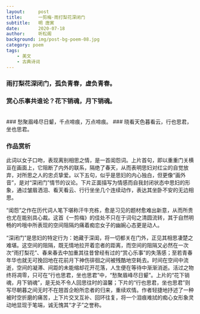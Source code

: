 ```yaml
---
layout:     post
title:      一剪梅·雨打梨花深闭门
subtitle:   明 唐寅
date:       2020-07-18
author:     听松阁
background: img/post-bg-poem-08.jpg
category: poem
tags:
    - 美文
    - 古典诗词
---
```



### 雨打梨花深闭门，孤负青春，虚负青春。
### 赏心乐事共谁论？花下销魂，月下销魂。
<br>
### 愁聚眉峰尽日颦，千点啼痕，万点啼痕。
### 晓看天色暮看云，行也思君，坐也思君。


### 作品赏析
此词以女子口吻，表现离别相思之情，是一首闺怨词。上片首句，即以重重门关横亘在画面上，它阻断了内外的联系，隔绝了春天，从而表明思妇对红尘的自觉放弃，对所思之人的忠贞挚爱。以下五句，似乎是思妇的内心独白，但更像“画外音”，是对“深闭门”情节的议论。下片正面描写为情感而自我封闭状态中思妇的形象，通过皱眉洒泪、看天看云、行行坐坐几个连续动作，表达其坐卧不安的无边相思。

“闺怨”之作在历代词人笔下堪称汗牛充栋，愈是习见的题材愈难出新意，从而所贵也尤在能别具心裁。这首《一剪梅》的佳处不只在于词句之清圆流转，其于自然明畅的吟哦中所表现的空间阻隔灼痛着痴恋女子的幽婉心态更是动人。

“深闭门”是思妇的特定行为：她藏于深闺，将一切都关在门外，正见其相思凄楚之难堪。这空间的阻隔，既无情地拉开着恋者的距离，而空间的阻隔又必然在一次次“雨打梨花”、春来春去中加重其往昔曾经有过的“赏心乐事”的失落感；至若青春年华也就无可挽回地在花前月下神伤徘徊之间被残酷地空耗去。时间在空间中流逝，空间的凝滞、间距的未能缩却花开花落，人生便在等待中渐渐消逝。活过之物终将凋零，只可在“行也思君，坐也思君”中，“愁聚眉峰尽日颦”。上片的“花下销魂，月下销魂”，是无处不令人回思往时的温馨；下片的“行也思君，坐也思君”则写尽朝暮之间无时不在翘首企盼所恋者的归来，重续欢情。作者轻捷地抒述了一种被时空折磨的痛苦，上下片交叉互补、回环往复，将一个泪痕难拭的痴心女形象灵动地显现于笔端，诚无愧其“才子”之誉称。
